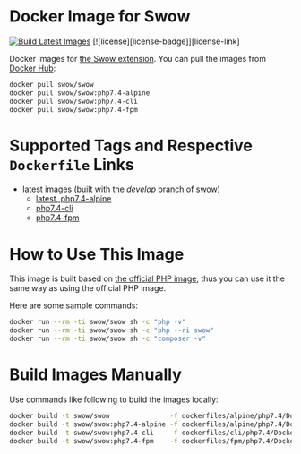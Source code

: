 # Docker Image for Swow

[![Build Latest Images](https://github.com/swow/docker-swow/workflows/Build%20Latest%20Images/badge.svg)](https://github.com/swow/docker-swow/actions)
[![license][license-badge]][license-link]

Docker images for [the Swow extension](https://github.com/swow/swow). You can pull the images from [Docker Hub](https://hub.docker.com/r/swow/swow):

```bash
docker pull swow/swow
docker pull swow/swow:php7.4-alpine
docker pull swow/swow:php7.4-cli
docker pull swow/swow:php7.4-fpm
```

# Supported Tags and Respective `Dockerfile` Links

* latest images (built with the _develop_ branch of [swow](https://github.com/swow/swow))
    * [latest, php7.4-alpine](https://github.com/swow/docker-swow/blob/master/dockerfiles/alpine/php7.4/Dockerfile)
    * [php7.4-cli](https://github.com/swow/docker-swow/blob/master/dockerfiles/cli/php7.4/Dockerfile)
    * [php7.4-fpm](https://github.com/swow/docker-swow/blob/master/dockerfiles/fpm/php7.4/Dockerfile)

# How to Use This Image

This image is built based on [the official PHP image](https://hub.docker.com/_/php), thus you can use it the same way as
using the official PHP image.

Here are some sample commands:

```bash
docker run --rm -ti swow/swow sh -c "php -v"
docker run --rm -ti swow/swow sh -c "php --ri swow"
docker run --rm -ti swow/swow sh -c "composer -v"
```

# Build Images Manually

Use commands like following to build the images locally:

```bash
docker build -t swow/swow               -f dockerfiles/alpine/php7.4/Dockerfile .
docker build -t swow/swow:php7.4-alpine -f dockerfiles/alpine/php7.4/Dockerfile .
docker build -t swow/swow:php7.4-cli    -f dockerfiles/cli/php7.4/Dockerfile    .
docker build -t swow/swow:php7.4-fpm    -f dockerfiles/fpm/php7.4/Dockerfile    .
```
